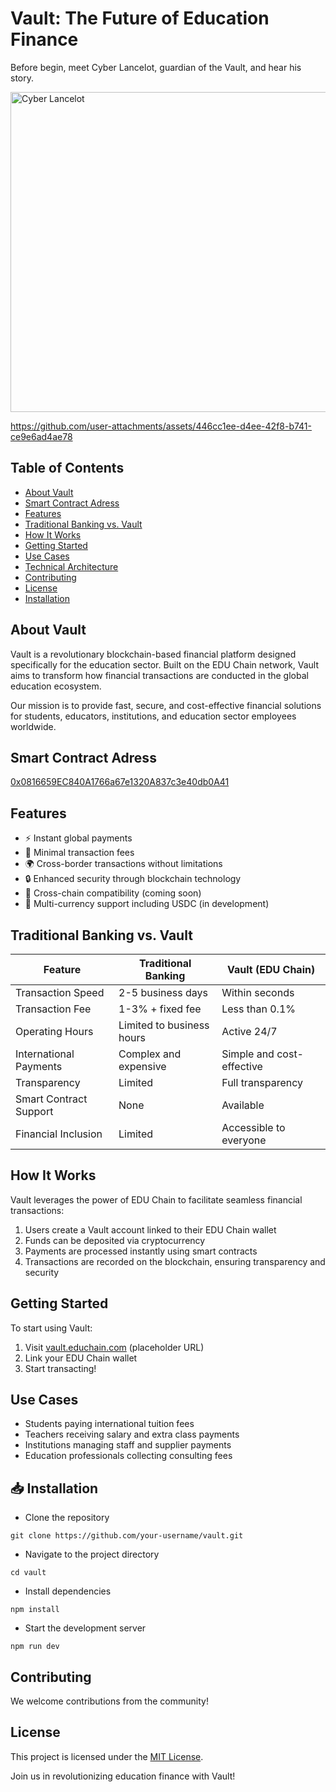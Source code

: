 # Vault: The Future of Education Finance

Before begin, meet Cyber Lancelot, guardian of the Vault, and hear his story.

<img src="https://github.com/user-attachments/assets/297f1231-7387-4654-b4dd-18db40afcc36" alt="Cyber Lancelot" width="512" />


https://github.com/user-attachments/assets/446cc1ee-d4ee-42f8-b741-ce9e6ad4ae78


## Table of Contents
- [About Vault](#about-vault)
- [Smart Contract Adress](#smart-contract-adress)
- [Features](#features)
- [Traditional Banking vs. Vault](#traditional-banking-vs-vault)
- [How It Works](#how-it-works)
- [Getting Started](#getting-started)
- [Use Cases](#use-cases)
- [Technical Architecture](#technical-architecture)
- [Contributing](#contributing)
- [License](#license)
- [Installation](#installation)

## About Vault

Vault is a revolutionary blockchain-based financial platform designed specifically for the education sector. Built on the EDU Chain network, Vault aims to transform how financial transactions are conducted in the global education ecosystem.

Our mission is to provide fast, secure, and cost-effective financial solutions for students, educators, institutions, and education sector employees worldwide.

## Smart Contract Adress

[0x0816659EC840A1766a67e1320A837c3e40db0A41](https://opencampus-codex.blockscout.com/address/0x0816659EC840A1766a67e1320A837c3e40db0A41)

## Features

- ⚡ Instant global payments
- 💸 Minimal transaction fees
- 🌍 Cross-border transactions without limitations
- 🔒 Enhanced security through blockchain technology
- 🔗 Cross-chain compatibility (coming soon)
- 💱 Multi-currency support including USDC (in development)

## Traditional Banking vs. Vault

| Feature | Traditional Banking | Vault (EDU Chain) |
|---------|---------------------|-------------------|
| Transaction Speed | 2-5 business days | Within seconds |
| Transaction Fee | 1-3% + fixed fee | Less than 0.1% |
| Operating Hours | Limited to business hours | Active 24/7 |
| International Payments | Complex and expensive | Simple and cost-effective |
| Transparency | Limited | Full transparency |
| Smart Contract Support | None | Available |
| Financial Inclusion | Limited | Accessible to everyone |

## How It Works

Vault leverages the power of EDU Chain to facilitate seamless financial transactions:

1. Users create a Vault account linked to their EDU Chain wallet
2. Funds can be deposited via  cryptocurrency
3. Payments are processed instantly using smart contracts
4. Transactions are recorded on the blockchain, ensuring transparency and security

## Getting Started

To start using Vault:

1. Visit [vault.educhain.com](https://vault.educhain.com) (placeholder URL)
2. Link your EDU Chain wallet
3. Start transacting!

## Use Cases

- Students paying international tuition fees
- Teachers receiving salary and extra class payments
- Institutions managing staff and supplier payments
- Education professionals collecting consulting fees

## 📥 Installation

- Clone the repository

```git clone https://github.com/your-username/vault.git```

- Navigate to the project directory

`cd vault`

- Install dependencies

```npm install```

- Start the development server

```npm run dev```

## Contributing

We welcome contributions from the community! 

## License

This project is licensed under the [MIT License](LICENSE.md).

Join us in revolutionizing education finance with Vault!
